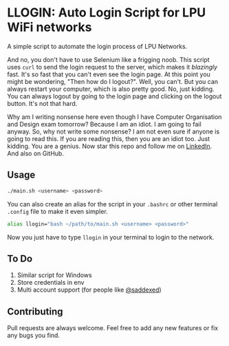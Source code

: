 # LLOGIN: Auto Login Script for LPU WiFi networks

A simple script to automate the login process of LPU Networks.

And no, you don't have to use Selenium like a frigging noob. This script uses `curl` to send the login request to the server, which makes it _blazingly_ fast. It's so fast that you can't even see the login page. At this point you might be wondering, "Then how do I logout?". Well, you can't. But you can always restart your computer, which is also pretty good. No, just kidding. You can always logout by going to the login page and clicking on the logout button. It's not that hard.

Why am I writing nonsense here even though I have Computer Organisation and Design exam tomorrow? Because I am an idiot. I am going to fail anyway. So, why not write some nonsense? I am not even sure if anyone is going to read this. If you are reading this, then you are an idiot too. Just kidding. You are a genius. Now star this repo and follow me on [LinkedIn](#). And also on GitHub.

## Usage
```bash
./main.sh <username> <password>
```

You can also create an alias for the script in your `.bashrc` or other terminal `.config` file to make it even simpler.

```bash
alias llogin="bash ~/path/to/main.sh <username> <password>"
```

Now you just have to type `llogin` in your terminal to login to the network.

## To Do
1. Similar script for Windows
2. Store credentials in env
3. Multi account support (for people like [@saddexed](https://github.com/saddexed))

## Contributing
Pull requests are always welcome. Feel free to add any new features or fix any bugs you find.